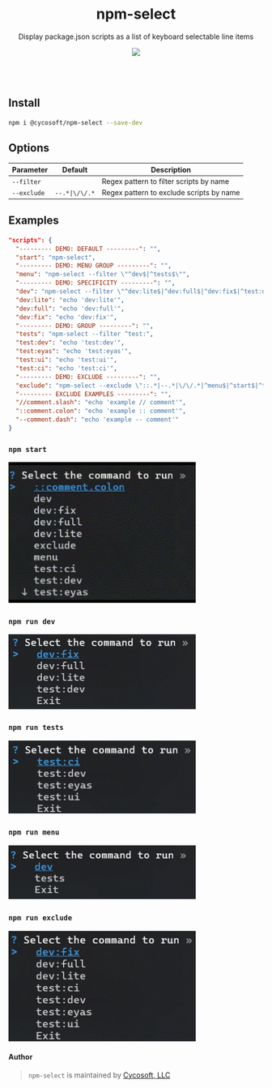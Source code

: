 <div align="center">
  <h1>npm-select</h1>
</div>
<p align="center">Display package.json scripts as a list of keyboard selectable line items</p>

<p align="center">
  <a href="https://www.npmjs.com/package/@cycosoft/npm-select">
    <img src="https://img.shields.io/npm/v/@cycosoft/npm-select?color=6988e6&label=version">
  </a>
</p>

<br />
<br />

## Install

```bash
npm i @cycosoft/npm-select --save-dev
```

## Options

| Parameter | Default | Description |
| --- | --- | --- |
| `--filter` | | Regex pattern to filter scripts by name |
| `--exclude` | `--.*\|\/\/.*` | Regex pattern to exclude scripts by name |


## Examples

```json
"scripts": {
  "--------- DEMO: DEFAULT ---------": "",
  "start": "npm-select",
  "--------- DEMO: MENU GROUP ---------": "",
  "menu": "npm-select --filter \"^dev$|^tests$\"",
  "--------- DEMO: SPECIFICITY ---------": "",
  "dev": "npm-select --filter \"^dev:lite$|^dev:full$|^dev:fix$|^test:dev$\"",
  "dev:lite": "echo 'dev:lite'",
  "dev:full": "echo 'dev:full'",
  "dev:fix": "echo 'dev:fix'",
  "--------- DEMO: GROUP ---------": "",
  "tests": "npm-select --filter ^test:",
  "test:dev": "echo 'test:dev'",
  "test:eyas": "echo 'test:eyas'",
  "test:ui": "echo 'test:ui'",
  "test:ci": "echo 'test:ci'",
  "--------- DEMO: EXCLUDE ---------": "",
  "exclude": "npm-select --exclude \"::.*|--.*|\/\/.*|^menu$|^start$|^tests$|^dev$\"",
  "--------- EXCLUDE EXAMPLES ---------": "",
  "//comment.slash": "echo 'example // comment'",
  "::comment.colon": "echo 'example :: comment'",
  "--comment.dash": "echo 'example -- comment'"
}
```

### `npm start`

<img src="https://raw.githubusercontent.com/cycosoft/npm-select/refs/heads/main/readme/npm_start.gif" alt="npm start" width="370" />

### `npm run dev`

<img src="https://raw.githubusercontent.com/cycosoft/npm-select/refs/heads/main/readme/npm_run_dev.jpg" alt="npm run dev" width="370" />

### `npm run tests`

<img src="https://raw.githubusercontent.com/cycosoft/npm-select/refs/heads/main/readme/npm_run_tests.jpg" alt="npm run tests" width="370" />

### `npm run menu`

<img src="https://raw.githubusercontent.com/cycosoft/npm-select/refs/heads/main/readme/npm_run_menu.jpg" alt="npm run menu" width="370" />

### `npm run exclude`

<img src="https://raw.githubusercontent.com/cycosoft/npm-select/refs/heads/main/readme/npm_run_exclude.jpg" alt="npm run exclude" width="370" />

#### Author

> `npm-select` is maintained by [Cycosoft, LLC](https://cycosoft.com)
